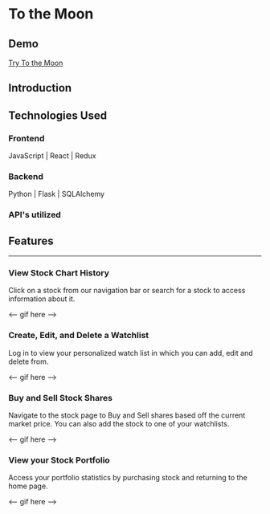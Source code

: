 # To the Moon

## Demo
<a href="https://to-the--moon.herokuapp.com/">Try To the Moon</a>

## Introduction

## Technologies Used

### Frontend
JavaScript | React | Redux
### Backend
Python | Flask | SQLAlchemy

### API's utilized


## Features

---

### View Stock Chart History
Click on a stock from our navigation bar or search for a stock to access information about it.

<-- gif here -->

### Create, Edit, and Delete a Watchlist
Log in to view your personalized watch list in which you can add, edit and delete from.

<-- gif here -->

### Buy and Sell Stock Shares
Navigate to the stock page to Buy and Sell shares based off the current market price. You can also add the stock to one of your watchlists.

<-- gif here -->

### View your Stock Portfolio
Access your portfolio statistics by purchasing stock and returning to the home page.

<-- gif here -->

